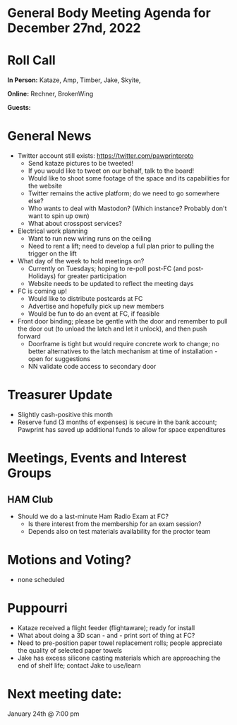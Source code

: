 # General Body Meeting Agenda for December 27nd, 2022
# Roll Call
**In Person:**
Kataze, Amp, Timber, Jake, Skyite, 

**Online:** 
Rechner, BrokenWing

**Guests:** 

# General News
  - Twitter account still exists: https://twitter.com/pawprintproto
    - Send kataze pictures to be tweeted!
    - If you would like to tweet on our behalf, talk to the board!
    - Would like to shoot some footage of the space and its capabilities for the website
    - Twitter remains the active platform; do we need to go somewhere else?
    - Who wants to deal with Mastodon? (Which instance? Probably don't want to spin up own)
    - What about crosspost services?
  - Electrical work planning
    - Want to run new wiring runs on the ceiling
    - Need to rent a lift; need to develop a full plan prior to pulling the trigger on the lift
  - What day of the week to hold meetings on?
    - Currently on Tuesdays; hoping to re-poll post-FC (and post-Holidays) for greater participation
    - Website needs to be updated to reflect the meeting days
  - FC is coming up!
    - Would like to distribute postcards at FC
    - Advertise and hopefully pick up new members 
    - Would be fun to do an event at FC, if feasible
  - Front door binding; please be gentle with the door and remember to pull the door out (to unload the latch and let it unlock), and then push forward
    - Doorframe is tight but would require concrete work to change; no better alternatives to the latch mechanism at time of installation - open for suggestions
    - NN validate code access to secondary door
  
# Treasurer Update
  - Slightly cash-positive this month
  - Reserve fund (3 months of expenses) is secure in the bank account; Pawprint has saved up additional funds to allow for space expenditures

# Meetings, Events and Interest Groups
## HAM Club
  - Should we do a last-minute Ham Radio Exam at FC?
    - Is there interest from the membership for an exam session?
    - Depends also on test materials availability for the proctor team

# Motions and Voting?
  - none scheduled
# Puppourri
  - Kataze received a flight feeder (flightaware); ready for install
  - What about doing a 3D scan - and - print sort of thing at FC? 
  - Need to pre-position paper towel replacement rolls; people appreciate the quality of selected paper towels
  - Jake has excess silicone casting materials which are approaching the end of shelf life; contact Jake to use/learn


# Next meeting date:
January 24th @ 7:00 pm
